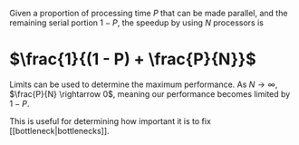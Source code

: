 Given a proportion of processing time $P$ that can be made parallel, and the remaining serial portion $1 - P$, the speedup by using $N$ processors is 
# $\frac{1}{(1 - P) + \frac{P}{N}}$ 

Limits can be used to determine the maximum performance. As $N \rightarrow \infty$, $\frac{P}{N} \rightarrow 0$, meaning our performance becomes limited by $1 - P$.

This is useful for determining how important it is to fix [[bottleneck|bottlenecks]].